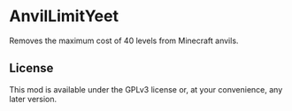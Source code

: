# AnvilLimitYeet

 Removes the maximum cost of 40 levels from Minecraft anvils. 
 
## License

This mod is available under the GPLv3 license or, at your convenience, any later version.
